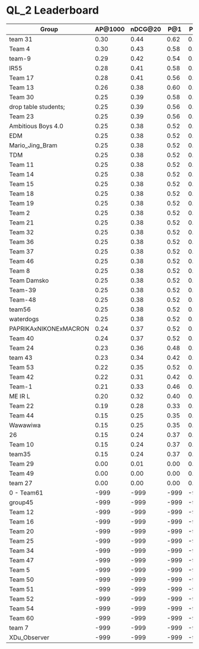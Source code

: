 # QL_2 Leaderboard

| Group | AP@1000 | nDCG@20 | P@1 | P@5 |
|-----|-----|-----|-----|-----|
| team 31 | 0.30 | 0.44 | 0.62 | 0.38 |
| Team 4 | 0.30 | 0.43 | 0.58 | 0.38 |
| team-9 | 0.29 | 0.42 | 0.54 | 0.39 |
| IR55 | 0.28 | 0.41 | 0.58 | 0.37 |
| Team 17 | 0.28 | 0.41 | 0.56 | 0.36 |
| Team 13 | 0.26 | 0.38 | 0.60 | 0.32 |
| Team 30 | 0.25 | 0.39 | 0.58 | 0.38 |
| drop table students; | 0.25 | 0.39 | 0.56 | 0.38 |
| Team 23 | 0.25 | 0.39 | 0.56 | 0.38 |
| Ambitious Boys 4.0 | 0.25 | 0.38 | 0.52 | 0.38 |
| EDM | 0.25 | 0.38 | 0.52 | 0.38 |
| Mario_Jing_Bram | 0.25 | 0.38 | 0.52 | 0.38 |
| TDM | 0.25 | 0.38 | 0.52 | 0.38 |
| Team 11 | 0.25 | 0.38 | 0.52 | 0.38 |
| Team 14 | 0.25 | 0.38 | 0.52 | 0.38 |
| Team 15 | 0.25 | 0.38 | 0.52 | 0.38 |
| Team 18 | 0.25 | 0.38 | 0.52 | 0.38 |
| Team 19 | 0.25 | 0.38 | 0.52 | 0.38 |
| Team 2 | 0.25 | 0.38 | 0.52 | 0.38 |
| Team 21 | 0.25 | 0.38 | 0.52 | 0.38 |
| Team 32 | 0.25 | 0.38 | 0.52 | 0.38 |
| Team 36 | 0.25 | 0.38 | 0.52 | 0.38 |
| Team 37 | 0.25 | 0.38 | 0.52 | 0.38 |
| Team 46 | 0.25 | 0.38 | 0.52 | 0.38 |
| Team 8 | 0.25 | 0.38 | 0.52 | 0.38 |
| Team Damsko | 0.25 | 0.38 | 0.52 | 0.38 |
| Team-39 | 0.25 | 0.38 | 0.52 | 0.38 |
| Team-48 | 0.25 | 0.38 | 0.52 | 0.38 |
| team56 | 0.25 | 0.38 | 0.52 | 0.38 |
| waterdogs | 0.25 | 0.38 | 0.52 | 0.38 |
| PAPRIKAxNIKONExMACRON | 0.24 | 0.37 | 0.52 | 0.38 |
| Team 40 | 0.24 | 0.37 | 0.52 | 0.37 |
| Team 24 | 0.23 | 0.36 | 0.48 | 0.34 |
| team 43 | 0.23 | 0.34 | 0.42 | 0.35 |
| Team 53 | 0.22 | 0.35 | 0.52 | 0.34 |
| Team 42 | 0.22 | 0.31 | 0.42 | 0.26 |
| Team-1 | 0.21 | 0.33 | 0.46 | 0.35 |
| ME IR L | 0.20 | 0.32 | 0.40 | 0.30 |
| Team 22 | 0.19 | 0.28 | 0.33 | 0.25 |
| Team 44 | 0.15 | 0.25 | 0.35 | 0.27 |
| Wawawiwa | 0.15 | 0.25 | 0.35 | 0.27 |
| 26 | 0.15 | 0.24 | 0.37 | 0.23 |
| Team 10 | 0.15 | 0.24 | 0.37 | 0.23 |
| team35 | 0.15 | 0.24 | 0.37 | 0.23 |
| Team 29 | 0.00 | 0.01 | 0.00 | 0.01 |
| Team 49 | 0.00 | 0.00 | 0.00 | 0.01 |
| team 27 | 0.00 | 0.00 | 0.00 | 0.00 |
| 0 - Team61 | -999 | -999 | -999 | -999 |
| group45 | -999 | -999 | -999 | -999 |
| Team 12 | -999 | -999 | -999 | -999 |
| Team 16 | -999 | -999 | -999 | -999 |
| Team 20 | -999 | -999 | -999 | -999 |
| Team 25 | -999 | -999 | -999 | -999 |
| Team 34 | -999 | -999 | -999 | -999 |
| Team 47 | -999 | -999 | -999 | -999 |
| Team 5 | -999 | -999 | -999 | -999 |
| Team 50 | -999 | -999 | -999 | -999 |
| Team 51 | -999 | -999 | -999 | -999 |
| Team 52 | -999 | -999 | -999 | -999 |
| Team 54 | -999 | -999 | -999 | -999 |
| Team 60 | -999 | -999 | -999 | -999 |
| team 7 | -999 | -999 | -999 | -999 |
| XDu_Observer | -999 | -999 | -999 | -999 |

